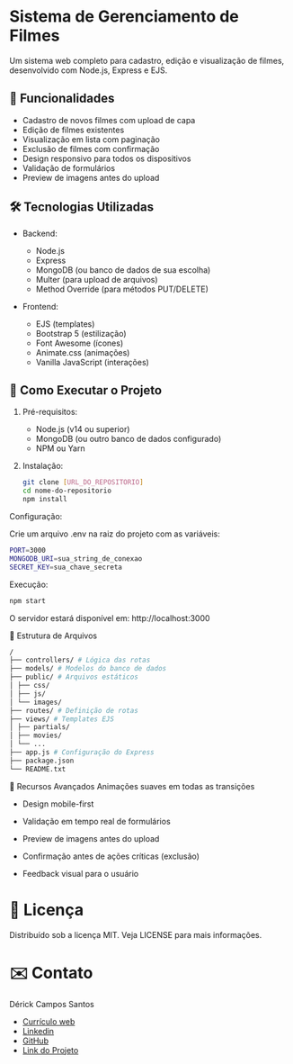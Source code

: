 
# Sistema de Gerenciamento de Filmes

Um sistema web completo para cadastro, edição e visualização de filmes, desenvolvido com Node.js, Express e EJS.

## 📌 Funcionalidades

- Cadastro de novos filmes com upload de capa
- Edição de filmes existentes
- Visualização em lista com paginação
- Exclusão de filmes com confirmação
- Design responsivo para todos os dispositivos
- Validação de formulários
- Preview de imagens antes do upload

## 🛠️ Tecnologias Utilizadas

- Backend:
  - Node.js
  - Express
  - MongoDB (ou banco de dados de sua escolha)
  - Multer (para upload de arquivos)
  - Method Override (para métodos PUT/DELETE)

- Frontend:
  - EJS (templates)
  - Bootstrap 5 (estilização)
  - Font Awesome (ícones)
  - Animate.css (animações)
  - Vanilla JavaScript (interações)

## 🚀 Como Executar o Projeto

1. Pré-requisitos:
   - Node.js (v14 ou superior)
   - MongoDB (ou outro banco de dados configurado)
   - NPM ou Yarn

2. Instalação:
   ```bash
   git clone [URL_DO_REPOSITORIO]
   cd nome-do-repositorio
   npm install
   ```
Configuração:

Crie um arquivo .env na raiz do projeto com as variáveis:

  ```bash
PORT=3000
MONGODB_URI=sua_string_de_conexao
SECRET_KEY=sua_chave_secreta
  ```
Execução:

  ```bash 
npm start
  ```
O servidor estará disponível em: http://localhost:3000

📂 Estrutura de Arquivos
  ```bash
/
├── controllers/ # Lógica das rotas
├── models/ # Modelos do banco de dados
├── public/ # Arquivos estáticos
│ ├── css/
│ ├── js/
│ └── images/
├── routes/ # Definição de rotas
├── views/ # Templates EJS
│ ├── partials/
│ ├── movies/
│ └── ...
├── app.js # Configuração do Express
├── package.json
└── README.txt
  ```
🌟 Recursos Avançados
Animações suaves em todas as transições

 - Design mobile-first

 - Validação em tempo real de formulários

 - Preview de imagens antes do upload

 - Confirmação antes de ações críticas (exclusão)

 - Feedback visual para o usuário

# 📄 Licença
Distribuído sob a licença MIT. Veja LICENSE para mais informações.

# ✉️ Contato
Dérick Campos Santos

 - [Currículo web](https://curriculoweb-dcs.netlify.app/)
 - [Linkedin](https://www.linkedin.com/in/derick-campos-santos/)
 - [GitHub](https://github.com/derickcsantos)
 - [Link do Projeto](https://github.com/Derickcsantos/Biblioteca-de-filmes)



